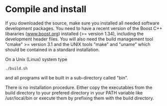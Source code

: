 # Compile and install

If you downloaded the source, make sure you installed all needed
software development packages. You need to have a recent version of the Boost
C++ libararies (www.boost.org) installed (>= version 1.34), including the
development header files. You will also need the build management tool
"cmake" >= version 3.1 and the UNIX tools "make" and "uname" which should be
contained in a standard installation.

On a Unix (Linux) system type

    ./build.sh

and all programs will be built in a sub-directory called "bin".

There is no installation procedure. Either copy the executables from the build
directory to your prefered directory in your PATH variable like /usr/local/bin
or execute them by prefixing them with the build directory.
